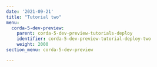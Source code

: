 ```yaml
---
date: '2021-09-21'
title: "Tutorial two"
menu:
  corda-5-dev-preview:
    parent: corda-5-dev-preview-tutorials-deploy
    identifier: corda-5-dev-preview-tutorial-deploy-two
    weight: 2000
section_menu: corda-5-dev-preview

---
```

